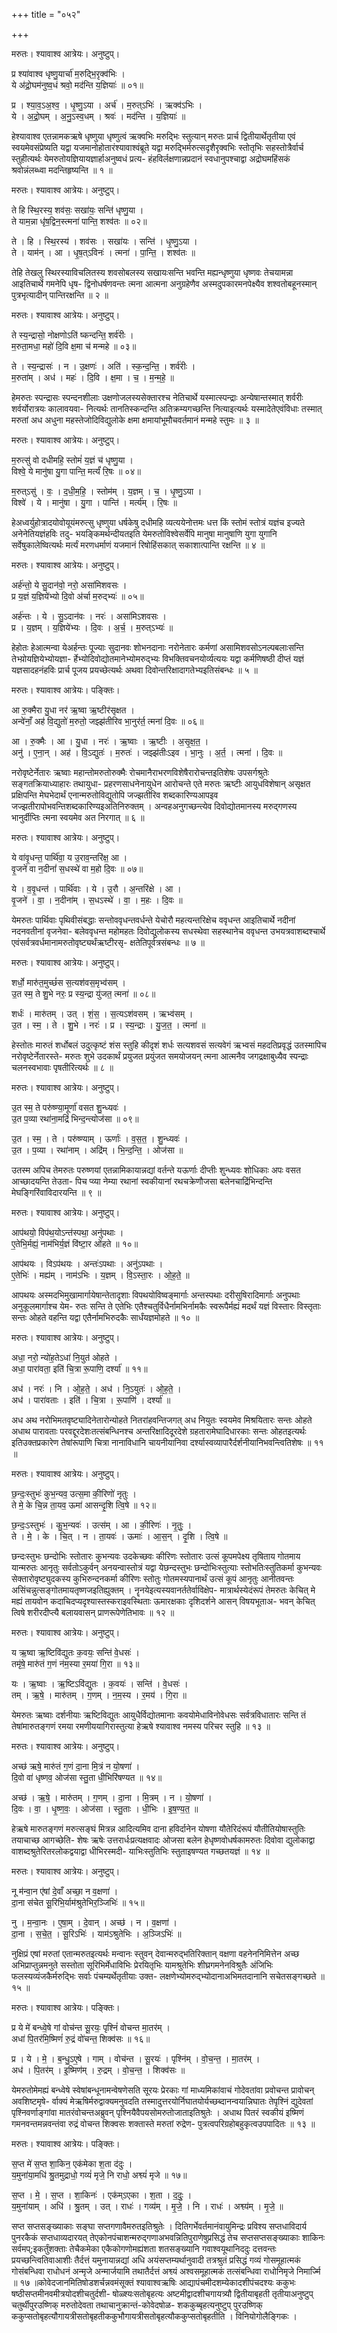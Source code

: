 +++
title = "०५२"

+++


मरुतः। श्यावाश्व आत्रेयः। अनुष्टुप्।

प्र श्या॑वाश्व धृष्णु॒यार्चा॑ म॒रुद्भि॒रृक्व॑भिः ।  
ये अ॑द्रो॒घम॑नुष्व॒धं श्रवो॒ मद॑न्ति य॒ज्ञियाः॑ ॥ ०१॥

प्र । श्या॒व॒ऽअ॒श्व॒ । धृ॒ष्णु॒ऽया । अर्च॑ । म॒रुत्ऽभिः॑ । ऋक्व॑ऽभिः ।  
ये । अ॒द्रो॒घम् । अ॒नु॒ऽस्व॒धम् । श्रवः॑ । मद॑न्ति । य॒ज्ञियाः॑ ॥

हेश्यावाश्व एतन्नामकऋषे धृष्णुया धृष्णुत्वं ऋक्वभिः मरुद्भिः स्तुत्यान् मरुतः प्रार्च द्वितीयार्थेतृतीया एवं स्वयमेवसंप्रेष्यति यद्वा यजमानोहोतारंश्यावाश्वंब्रूते यद्वा मरुद्भिर्मरुत्सदृशैरृक्वभिः स्तोतृभिः सहस्तोत्रैर्वार्च स्तुहीत्यर्थः येमरुतोयज्ञियायज्ञार्हाअनुष्वधं प्रत्य- हंहविर्लक्षणान्नप्रदानं स्वधानुपश्चाद्वा अद्रोघमहिंसकं श्रवोन्नंलब्ध्वा मदन्तिहृष्यन्ति ॥ १ ॥

मरुतः। श्यावाश्व आत्रेयः। अनुष्टुप्।

ते हि स्थि॒रस्य॒ शव॑सः॒ सखा॑यः॒ सन्ति॑ धृष्णु॒या ।  
ते याम॒न्ना धृ॑ष॒द्विन॒स्त्मना॑ पान्ति॒ शश्व॑तः ॥ ०२॥

ते । हि । स्थि॒रस्य॑ । शव॑सः । सखा॑यः । सन्ति॑ । धृ॒ष्णु॒ऽया ।  
ते । याम॑न् । आ । धृ॒ष॒त्ऽविनः॑ । त्मना॑ । पा॒न्ति॒ । शश्व॑तः ॥

तेहि तेखलु स्थिरस्याविचलितस्य शवसोबलस्य सखायःसन्ति भवन्ति मह्यन्धृष्णुया धृष्णवः तेचयामन्ना आइतिचार्थे गमनेपि धृष- द्विनोधर्षणवन्तः त्मना आत्मना अनुग्रहेणैव अस्मदुपकारमनपेक्ष्यैव शश्वतोबहूनस्मान् पुत्रभृत्यादीन् पान्तिरक्षन्ति ॥ २ ॥

मरुतः। श्यावाश्व आत्रेयः। अनुष्टुप्।

ते स्य॒न्द्रासो॒ नोक्षणोऽति॑ ष्कन्दन्ति॒ शर्व॑रीः ।  
म॒रुता॒मधा॒ महो॑ दि॒वि क्ष॒मा च॑ मन्महे ॥ ०३॥

ते । स्य॒न्द्रासः॑ । न । उ॒क्षणः॑ । अति॑ । स्क॒न्द॒न्ति॒ । शर्व॑रीः ।  
म॒रुता॑म् । अध॑ । महः॑ । दि॒वि । क्ष॒मा । च॒ । म॒न्म॒हे॒ ॥

हेमरुतः स्पन्द्रासः स्पन्दनशीलाः उक्षणोजलस्यसेक्तारश्च नेतिचार्थे यस्मात्स्पन्द्राः अन्येषान्तस्मात् शर्वरीः शर्वर्योरात्रयः कालावयवा- नित्यर्थः तानतिस्कन्दन्ति अतिक्रम्यगच्छन्ति नित्याइत्यर्थः यस्मादेतेएवंविधाः तस्मात् मरुतां अध अधुना महस्तेजोदिविद्युलोके क्षमा क्षमायांभूमौचवर्तमानं मन्महे स्तुमः ॥ ३ ॥

मरुतः। श्यावाश्व आत्रेयः। अनुष्टुप्।

म॒रुत्सु॑ वो दधीमहि॒ स्तोमं॑ य॒ज्ञं च॑ धृष्णु॒या ।  
विश्वे॒ ये मानु॑षा यु॒गा पान्ति॒ मर्त्यं॑ रि॒षः ॥ ०४॥

म॒रुत्ऽसु॑ । वः॒ । द॒धी॒म॒हि॒ । स्तोम॑म् । य॒ज्ञम् । च॒ । धृ॒ष्णु॒ऽया ।  
विश्वे॑ । ये । मानु॑षा । यु॒गा । पान्ति॑ । मर्त्य॑म् । रि॒षः ॥

हेअध्वर्युहोत्रादयोवोयूयंमरुत्सु धृष्णुया धर्षकेषु दधीमहि व्यत्ययेनोत्तमः धत्त किं स्तोमं स्तोत्रं यज्ञंच इज्यते अनेनेतियज्ञंहविः तदु- भयङ्किमर्थन्दीयतइति येमरुतोविश्वेसर्वेपि मानुषा मानुषाणि युगा युगानि सर्वेषुकालेष्वित्यर्थः मर्त्यं मरणधर्माणं यजमानं रिषोहिंसकात् सकाशात्पान्ति रक्षन्ति ॥ ४ ॥

मरुतः। श्यावाश्व आत्रेयः। अनुष्टुप्।

अर्ह॑न्तो॒ ये सु॒दान॑वो॒ नरो॒ असा॑मिशवसः ।  
प्र य॒ज्ञं य॒ज्ञिये॑भ्यो दि॒वो अ॑र्चा म॒रुद्भ्यः॑ ॥ ०५॥

अर्ह॑न्तः । ये । सु॒ऽदान॑वः । नरः॑ । असा॑मिऽशवसः ।  
प्र । य॒ज्ञम् । य॒ज्ञिये॑भ्यः । दि॒वः । अ॒र्च॒ । म॒रुत्ऽभ्यः॑ ॥

हेहोतः हेआत्मन्वा येअर्हन्तः पूज्याः सुदानवः शोभनदानाः नरोनेतारः कर्मणां असामिशवसोऽनल्पबलाःसन्ति तेभ्य़ोयज्ञियेभ्योयज्ञा- र्हेभ्योदिवोद्योतमानेभ्योमरुद्भ्यः विभक्तिवचनयोर्व्यत्ययः यद्वा कर्मणिषष्ठी दीप्तं यज्ञं यज्ञसादहनंहविः प्रार्च पूजय प्रयच्छेत्यर्थः अथवा दिवोन्तरिक्षादागतेभ्यइतिसंबन्धः ॥ ५ ॥

मरुतः। श्यावाश्व आत्रेयः। पङ्क्तिः।

आ रु॒क्मैरा यु॒धा नर॑ ऋ॒ष्वा ऋ॒ष्टीर॑सृक्षत ।  
अन्वे॑नाँ॒ अह॑ वि॒द्युतो॑ म॒रुतो॒ जझ्झ॑तीरिव भा॒नुर॑र्त॒ त्मना॑ दि॒वः ॥ ०६॥

आ । रु॒क्मैः । आ । यु॒धा । नरः॑ । ऋ॒ष्वाः । ऋ॒ष्टीः । अ॒सृ॒क्ष॒त॒ ।  
अनु॑ । ए॒ना॒न् । अह॑ । वि॒ऽद्युतः॑ । म॒रुतः॑ । जझ्झ॑तीःऽइव । भा॒नुः । अ॒र्त॒ । त्मना॑ । दि॒वः ॥

नरोवृष्टेर्नेतारः ऋष्वाः महान्तोमरुतोरुक्मैः रोचमानैराभरणविशेषैरारोचन्तइतिशेषः उपसर्गश्रुतेः सङ्गतक्रियाध्याहारः तथायुधा- प्रहरणसाधनेनायुधेन आरोचन्ते एते मरुतः ऋष्टीः आयुधविशेषान् असृक्षत प्रक्षिपन्ति मेघभेदार्थं एनान्मरुतोविद्युतोपि जज्झतीरिव शब्दकारिण्यआपइव जज्झतीरापोभवन्तिशब्दकारिण्यइअतिनिरुक्तम् । अन्वहअनुगच्छन्त्येव दिवोद्योतमानस्य मरुद्गणस्य भानुर्दीप्तिः त्मना स्वयमेव अत निरगात् ॥ ६ ॥

मरुतः। श्यावाश्व आत्रेयः। अनुष्टुप्।

ये वा॑वृ॒धन्त॒ पार्थि॑वा॒ य उ॒राव॒न्तरि॑क्ष॒ आ ।  
वृ॒जने॑ वा न॒दीनां॑ स॒धस्थे॑ वा म॒हो दि॒वः ॥ ०७॥

ये । व॒वृ॒धन्त॑ । पार्थि॑वाः । ये । उ॒रौ । अ॒न्तरि॑क्षे । आ ।  
वृ॒जने॑ । वा॒ । न॒दीना॑म् । स॒धऽस्थे॑ । वा॒ । म॒हः । दि॒वः ॥

येमरुतः पार्थिवाः पृथिवीसंबद्धाः सन्तोववृधन्तवर्धन्ते येचोरौ महत्यन्तरिक्षेच ववृधन्त आइतिचार्थे नदीनां नदनवतीनां वृजनेवा- बलेववृधन्त महोमहतः दिवोद्युलोकस्य सधस्थेवा सहस्थानेच ववृधन्त उभयत्रवाशब्दश्चार्थे एवंसर्वत्रवर्धमानामरुतोवृष्ट्यर्थंऋष्टीरसृ- क्षतेतिपूर्वत्रसंबन्धः ॥ ७ ॥

मरुतः। श्यावाश्व आत्रेयः। अनुष्टुप्।

शर्धो॒ मारु॑त॒मुच्छं॑स स॒त्यश॑वस॒मृभ्व॑सम् ।  
उ॒त स्म॒ ते शु॒भे नरः॒ प्र स्य॒न्द्रा यु॑जत॒ त्मना॑ ॥ ०८॥

शर्धः॑ । मारु॑तम् । उत् । शं॒स॒ । स॒त्यऽश॑वसम् । ऋभ्व॑सम् ।  
उ॒त । स्म॒ । ते । शु॒भे । नरः॑ । प्र । स्य॒न्द्राः । यु॒ज॒त॒ । त्मना॑ ॥

हेस्तोतः मारुतं शर्धोबलं उदुत्कृष्टं शंस स्तुहि कीदृशं शर्धः सत्यशवसं सत्यवेगं ऋभ्वसं महदतिप्रवृद्धं उतस्मापिच नरोवृष्टेर्नेतारस्ते- मरुतः शुभे उदकार्थं प्रयुजत प्रयुंजत समयोजयन् त्मना आत्मनैव जगद्रक्षाबुध्यैव स्पन्द्राः चलनस्वभावाः पृषतीरित्यर्थः ॥ ८ ॥

मरुतः। श्यावाश्व आत्रेयः। अनुष्टुप्।

उ॒त स्म॒ ते परु॑ष्ण्या॒मूर्णा॑ वसत शु॒न्ध्यवः॑ ।  
उ॒त प॒व्या रथा॑ना॒मद्रिं॑ भिन्द॒न्त्योज॑सा ॥ ०९॥

उ॒त । स्म॒ । ते । परु॑ष्ण्याम् । ऊर्णाः॑ । व॒स॒त॒ । शु॒न्ध्यवः॑ ।  
उ॒त । प॒व्या । रथा॑नाम् । अद्रि॑म् । भि॒न्द॒न्ति॒ । ओज॑सा ॥

उतस्म अपिच तेमरुतः परुष्णयां एतन्नामिकायान्नद्यां वर्तन्ते यऊर्णाः दीप्तीः शुन्ध्यवः शोधिकाः अपः वसत आच्छादयन्ति तेउता- पिच प्व्या नेम्या रथानां स्वकीयानां रथचक्रेणौजसा बलेनचाद्रिंभिन्दन्ति मेघङ्गिरिंवाविदारयन्ति ॥ ९ ॥

मरुतः। श्यावाश्व आत्रेयः। अनुष्टुप्।

आप॑थयो॒ विप॑थ॒योऽन्त॑स्पथा॒ अनु॑पथाः ।  
ए॒तेभि॒र्मह्यं॒ नाम॑भिर्य॒ज्ञं वि॑ष्टा॒र ओ॑हते ॥ १०॥

आप॑थयः । विऽप॑थयः । अन्तः॑ऽपथाः । अनु॑ऽपथाः ।  
ए॒तेभिः॑ । मह्य॑म् । नाम॑ऽभिः । य॒ज्ञम् । वि॒ऽस्ता॒रः । ओ॒ह॒ते॒ ॥

आपथयः अस्मदभिमुखामार्गायेषान्तेतादृशाः विपथयोविष्वङ्मार्गाः अन्तस्पथाः दरीसुषिरादिमार्गाः अनुपथाः अनुकूलमार्गाश्च येम- रुतः सन्ति ते एतेभिः एतैश्चतुर्विधैर्नामभिर्नामकैः स्वरूपैर्मह्यं मदर्थं यज्ञं विस्तारः विस्तृताः सन्तः ओहते वहन्ति यद्वा एतैर्नामभिरुदकैः सार्धंयज्ञमोहते ॥ १० ॥

मरुतः। श्यावाश्व आत्रेयः। अनुष्टुप्।

अधा॒ नरो॒ न्यो॑ह॒तेऽधा॑ नि॒युत॑ ओहते ।  
अधा॒ पारा॑वता॒ इति॑ चि॒त्रा रू॒पाणि॒ दर्श्या॑ ॥ ११॥

अध॑ । नरः॑ । नि । ओ॒ह॒ते॒ । अध॑ । नि॒ऽयुतः॑ । ओ॒ह॒ते॒ ।  
अध॑ । पारा॑वताः । इति॑ । चि॒त्रा । रू॒पाणि॑ । दर्श्या॑ ॥

अध अथ नरोभिमतवृष्ट्यादिनेतारोन्योहते नितरांहवन्तिजगत् अध नियुतः स्वयमेव मिश्रयितारः सन्तः ओहते अधाथ पारावताः परवद्दूरदेशःतत्संबन्धिनश्च अन्तरिक्षादिदूरदेशे ग्रहतारामेघादिधारकाः सन्तः ओहतइत्यर्थः इतिउक्तप्रकारेण तेषांरूपाणि चित्रा नानाविधानि चायनीयानिवा दर्श्यास्वव्यापारैर्दर्शनीयानिभवन्त्वितिशेषः ॥ ११ ॥

मरुतः। श्यावाश्व आत्रेयः। अनुष्टुप्।

छ॒न्दः॒स्तुभः॑ कुभ॒न्यव॒ उत्स॒मा की॒रिणो॑ नृतुः ।  
ते मे॒ के चि॒न्न ता॒यव॒ ऊमा॑ आसन्दृ॒शि त्वि॒षे ॥ १२॥

छ॒न्दः॒ऽस्तुभः॑ । कु॒भ॒न्यवः॑ । उत्स॑म् । आ । की॒रिणः॑ । नृ॒तुः॒ ।  
ते । मे॒ । के । चि॒त् । न । ता॒यवः॑ । ऊमाः॑ । आ॒स॒न् । दृ॒शि । त्वि॒षे ॥

छन्दःस्तुभः छन्दोभिः स्तोतारः कुभन्यवः उदकेच्छवः कीरिणः स्तोतारः उत्सं कूपमपेक्ष्य तृषिताय गोतमाय यान्मरुतः आनृतुः सर्वतोऽकुर्वन् अनयन्वास्तोत्रं यद्वा येछन्दस्तुभः छन्दोभिःस्तुत्याः स्तोभतिःस्तुतिकर्मा कुभन्यवः सेक्तारोवृष्ट्युदकस्य कुभिरुन्दनकर्मा कीरिणः स्तोतुः गोतमस्यपानार्थं उत्सं कूपं आनृतुः आनीतवन्तः असिंचन्नुत्सङ्गोतमायतृष्णजइतिह्युक्तम् । नॄनयेइत्यस्यवानर्ततेर्वाविक्षेप- मात्रार्थस्येदंरूपं तेमरुतः केचित् मे मह्यं तायवोन कदाचिदप्यदृश्यास्तस्कराइवस्थिताः ऊमारक्षकाः दृशिदर्शने आसन् विषयभूताअ- भवन् केचित् त्विषे शरीरदीप्त्यै बलायवासन् प्राणरूपेणेतिभावः ॥ १२ ॥

मरुतः। श्यावाश्व आत्रेयः। अनुष्टुप्।

य ऋ॒ष्वा ऋ॒ष्टिवि॑द्युतः क॒वयः॒ सन्ति॑ वे॒धसः॑ ।  
तमृ॑षे॒ मारु॑तं ग॒णं न॑म॒स्या र॒मया॑ गि॒रा ॥ १३॥

यः । ऋ॒ष्वाः । ऋ॒ष्टिऽवि॑द्युतः । क॒वयः॑ । सन्ति॑ । वे॒धसः॑ ।  
तम् । ऋ॒षे॒ । मारु॑तम् । ग॒णम् । न॒म॒स्य । र॒मय॑ । गि॒रा ॥

येमरुतः ऋष्वाः दर्शनीयाः ऋष्टिविद्युतः आयुधैर्विद्योतमानाः कवयोमेधाविनोवेधसः सर्वत्रविधातारः सन्ति तं तेषांमारुतङ्गणं रमया रमणीययागिरास्तुत्या हेऋषे श्यावाश्व नमस्य परिचर स्तुहि ॥ १३ ॥

मरुतः। श्यावाश्व आत्रेयः। अनुष्टुप्।

अच्छ॑ ऋषे॒ मारु॑तं ग॒णं दा॒ना मि॒त्रं न यो॒षणा॑ ।  
दि॒वो वा॑ धृष्णव॒ ओज॑सा स्तु॒ता धी॒भिरि॑षण्यत ॥ १४॥

अच्छ॑ । ऋ॒षे॒ । मारु॑तम् । ग॒णम् । दा॒ना । मि॒त्रम् । न । यो॒षणा॑ ।  
दि॒वः । वा॒ । धृ॒ष्ण॒वः॒ । ओज॑सा । स्तु॒ताः । धी॒भिः । इ॒ष॒ण्य॒त॒ ॥

हेऋषे मारुतङ्गणं मरुत्सङ्घं मित्रन्न आदित्यमिव दाना हविर्दानेन योषणा यौतेरिदंरूपं यौतीतियोषास्तुतिः तयाचाच्छ आगच्छेति- शेषः ऋषेः उत्तरार्धःप्रत्यक्षवादः ओजसा बलेन हेधृष्णवोधर्षकामरुतः दिवोवा द्युलोकाद्वा वाशब्दश्रुतेरितरलोकद्वयाद्वा धीभिरस्मदी- याभिःस्तुतिभिः स्तुताइषण्यत गच्छतयज्ञं ॥ १४ ॥

मरुतः। श्यावाश्व आत्रेयः। अनुष्टुप्।

नू म॑न्वा॒न ए॑षां दे॒वाँ अच्छा॒ न व॒क्षणा॑ ।  
दा॒ना स॑चेत सू॒रिभि॒र्याम॑श्रुतेभिर॒ञ्जिभिः॑ ॥ १५॥

नु । म॒न्वा॒नः । ए॒षा॒म् । दे॒वान् । अच्छ॑ । न । व॒क्षणा॑ ।  
दा॒ना । स॒चे॒त॒ । सू॒रिऽभिः॑ । याम॑ऽश्रुतेभिः । अ॒ञ्जिऽभिः॑ ॥

नुक्षिप्रं एषां मरुतां एतान्मरुतइत्यर्थः मन्वानः स्तुवन् देवान्मरुद्भतिरिक्तान् वक्षणा वहनेननिमित्तेन अच्छ अभिप्राप्तुन्नमनुते सस्तोता सूरिभिर्मेधाविभिः प्रेरयितृभिः यामश्रुतेभिः शीघ्रगमनेनविश्रुतैः अंजिभिः फलस्यव्यंजकैर्मरुद्भिः सर्वाः पंचम्यर्थेतृतीयाः उक्त- लक्षणेभ्योमरुद्भ्योदानाअभिमतदानानि सचेतसङ्गच्छते ॥ १५ ॥

मरुतः। श्यावाश्व आत्रेयः। पङ्क्तिः।

प्र ये मे॑ बन्ध्वे॒षे गां वोच॑न्त सू॒रयः॒ पृश्निं॑ वोचन्त मा॒तर॑म् ।  
अधा॑ पि॒तर॑मि॒ष्मिणं॑ रु॒द्रं वो॑चन्त॒ शिक्व॑सः ॥ १६॥

प्र । ये । मे॒ । ब॒न्धु॒ऽए॒षे । गाम् । वोच॑न्त । सू॒रयः॑ । पृश्नि॑म् । वो॒च॒न्त॒ । मा॒तर॑म् ।  
अध॑ । पि॒तर॑म् । इ॒ष्मिण॑म् । रु॒द्रम् । वो॒च॒न्त॒ । शिक्व॑सः ॥

येमरुतोमेमह्यं बन्ध्वेषे स्वेषांबन्धूनामन्वेषणेसति सूरयः प्रेरकाः गां माध्यमिकांवाचं गोदेवतांवा प्रवोचन्त प्रावोचन् अवशिष्टमृषे- र्वाक्यं मेऋषिर्मरुद्वाक्यमनुवदति तस्मादुत्तरयोर्निघातयोर्यच्छब्दानन्वयान्निघातः तेपृश्निं द्युदेवतां पृश्निवर्णाङ्गांवा मातरंवोचन्तअब्रुवन् पृश्नियैवैपयसोमरुतोजाताइतिश्रुतेः । अधाथ पितरं स्वकीयं इष्मिणं गमनवन्तमन्नवन्तंवा रुद्रं वोचन्त शिक्वसः शक्तास्ते मरुतां रुद्रेण- पुत्रत्वपरिग्रहोबहुकृत्वउपपादितः ॥ १३ ॥

मरुतः। श्यावाश्व आत्रेयः। पङ्क्तिः।

स॒प्त मे॑ स॒प्त शा॒किन॒ एक॑मेका श॒ता द॑दुः ।  
य॒मुना॑या॒मधि॑ श्रु॒तमुद्राधो॒ गव्यं॑ मृजे॒ नि राधो॒ अश्व्यं॑ मृजे ॥ १७॥

स॒प्त । मे॒ । स॒प्त । शा॒किनः॑ । एक॑म्ऽएका । श॒ता । द॒दुः॒ ।  
य॒मुना॑याम् । अधि॑ । श्रु॒तम् । उत् । राधः॑ । गव्य॑म् । मृ॒जे॒ । नि । राधः॑ । अश्व्य॑म् । मृ॒जे॒ ॥

सप्त सप्तसङ्ख्याकाः सङ्घा सप्तगणावैमरुतइतिश्रुतेः । दितिगर्भेवर्तमानंवायुमिन्द्रः प्रविश्य सप्तधाविदार्य पुनरकैकं सप्तधाव्यदारयत् तेएकोनपंचाशन्मरुद्गणाअभवन्नितिपुराणेषुप्रसिद्धं तेच सप्तसप्तसङ्ख्याकाः शाकिनः सर्वमप्;इकर्तुंशक्ताः तेचैकमेका एकैकोगणोमह्यंशता शतसङ्ख्यानि गवाश्वयूथानिददुः दत्तवन्तः प्रयच्छन्त्वितिवाआशीः तैर्दत्तं यमुनायान्नद्यां अधि अयंसप्तम्यर्थानुवादी तत्रश्रुतं प्रसिद्धं गव्यं गोसमूहात्मकं गोसंबन्धिवा राधोधनं अन्मृजे अन्मार्जयामि तथातैर्दत्तं अश्व्यं अश्वसमूहात्मकं तत्संबन्धिवा राधोनिमृजे निमार्ज्मि ॥ १७ ॥कोवेदजानमितिषोडशर्चन्नवमंसूक्तं श्यावाश्वऋषिः आद्यापंचमीदशम्येकादशीपंचदश्यः ककुभः षष्ठीसप्तमीनवमीत्रयोदशीचतुर्दशी- षोळ्श्यःसतोबृहत्यः अष्टमीद्वादशीचगायत्र्यौ द्वितीयाबृहती तृतीयाअनुष्टुप् चतुर्थीपुरउष्णिक् मरुतोदेवता तथाचानुक्रान्तं-कोवेदषोळ- शककुब्बृहत्यनुष्टुप् पुरउष्णिक् ककुप्सतोबृहत्यौगायत्रीसतोबृहतीककुभौगायत्रीसतोबृहत्यौककुप्सतोबृहतीति । विनियोगोलैङ्गिकः ।